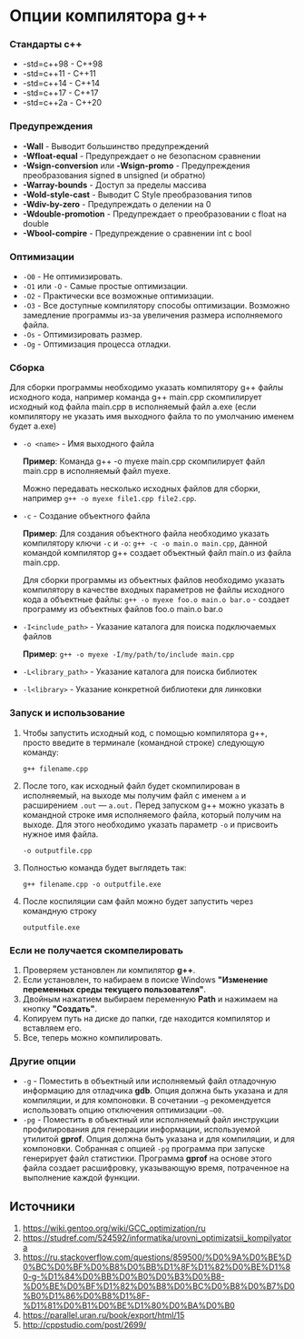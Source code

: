 # **Опции компилятора g++**

### Стандарты c++

* -std=c++98 - C++98
* -std=c++11 - C++11
* -std=c++14 - C++14 
* -std=c++17 - C++17 
* -std=c++2a - C++20

### Предупреждения

* **-Wall** - Выводит большинство предупреждений
* **-Wfloat-equal** - Предупреждает о не безопасном сравнении
* **-Wsign-conversion** или **-Wsign-promo** - Предупреждения преобразования signed в unsigned (и обратно)
* **-Warray-bounds** - Доступ за пределы массива
* **-Wold-style-cast** - Выводит C Style преобразования типов
* **-Wdiv-by-zero** - Предупреждать о делении на 0
* **-Wdouble-promotion** - Предупреждает о преобразовании с float на double
* **-Wbool-compire** - Предупреждение о сравнении int с bool

### Оптимизации
* `-O0` - Не оптимизировать.
* `-O1` или `-O` - Самые простые оптимизации.
* `-O2` - Практически все возможные оптимизации.
* `-O3` - Все доступные компилятору способы оптимизации. Возможно замедление программы из-за увеличения размера исполняемого файла. 
* `-Os` - Оптимизировать размер.
* `-Og` - Оптимизация процесса отладки.

### Сборка

Для сборки программы необходимо указать компилятору g++ файлы исходного кода, например команда g++ main.cpp скомпилирует исходный код файла main.cpp в исполняемый файл a.exe (если компилятору не указать имя выходного файла то по умолчанию именем будет a.exe)

* `-o <name>` - Имя выходного файла

    **Пример**: Команда g++ -o myexe main.cpp скомпилирует файл main.cpp в исполняемый файл myexe.

    Можно передавать несколько исходных файлов для сборки, например `g++ -o myexe file1.cpp file2.cpp`.

* `-c` - Создание объектного файла

    **Пример**: Для создания объектного файла необходимо указать компилятору ключи `-c` и `-o`: `g++ -c -o main.o main.cpp`, данной командой компилятор g++ создает объектный файл main.o из файла main.cpp.

    Для сборки программы из объектных файлов необходимо указать компилятору в качестве входных параметров не файлы исходного кода а объектные файлы: `g++ -o myexe foo.o main.o bar.o` - создает программу из объектных файлов foo.o main.o bar.o

* `-I<include_path>` - Указание каталога для поиска подключаемых файлов

    **Пример**: `g++ -o myexe -I/my/path/to/include main.cpp`

* `-L<library_path>` - Указание каталога для поиска библиотек

* `-l<library>` - Указание конкретной библиотеки для линковки

### Запуск и использование

1. Чтобы запустить исходный код, с помощью компилятора g++, просто введите в терминале (командной строке) следующую команду:
   ```
   g++ filename.cpp
   ```
2. После того, как исходный файл будет скомпилирован в исполняемый, на выходе мы получим файл с именем `a` и расширением `.out` — `a.out.`
Перед запуском g++ можно указать в командной строке имя исполняемого файла, который получим на выходе. Для этого необходимо указать параметр `-o` и присвоить нужное имя файла.
   ```
   -o outputfile.cpp
   ```
3. Полностью команда будет выглядеть так:
   ```
   g++ filename.cpp -o outputfile.exe
   ```
4. После коспиляции сам файл можно будет запустить через командную строку
   ```
   outputfile.exe
   ```

### Если не получается скомпелировать   

1. Проверяем установлен ли компилятор **g++**.
2. Если установлен, то набираем в поиске Windows **"Изменение переменных среды текущего пользователя"**.
3. Двойным нажатием выбираем переменную **Path** и нажимаем на кнопку **"Создать"**.
4. Копируем путь на диске до папки, где находится компилятор и вставляем его.
5. Все, теперь можно компилировать.


### Другие опции

* `-g` - Поместить в объектный или исполняемый файл отладочную информацию для отладчика **gdb**. Опция должна быть указана и для компиляции, и для компоновки. В сочетании `–g` рекомендуется использовать опцию отключения оптимизации `–O0`.
* `-pg` - Поместить в объектный или исполняемый файл инструкции профилирования для генерации информации, используемой утилитой **gprof**. Опция должна быть указана и для компиляции, и для компоновки. Собранная с опцией `-pg` программа при запуске генерирует файл статистики. 
Программа **gprof** на основе этого файла создает расшифровку, указывающую время, потраченное на выполнение каждой функции.

## Источники
1. https://wiki.gentoo.org/wiki/GCC_optimization/ru
2. https://studref.com/524592/informatika/urovni_optimizatsii_kompilyatora
3. https://ru.stackoverflow.com/questions/859500/%D0%9A%D0%BE%D0%BC%D0%BF%D0%B8%D0%BB%D1%8F%D1%82%D0%BE%D1%80-g-%D1%84%D0%BB%D0%B0%D0%B3%D0%B8-%D0%BE%D0%BF%D1%82%D0%B8%D0%BC%D0%B8%D0%B7%D0%B0%D1%86%D0%B8%D1%8F-%D1%81%D0%B1%D0%BE%D1%80%D0%BA%D0%B0
4. https://parallel.uran.ru/book/export/html/15
5. http://cppstudio.com/post/2699/
